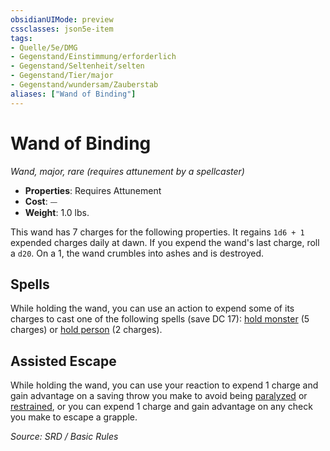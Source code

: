 ```yaml
---
obsidianUIMode: preview
cssclasses: json5e-item
tags:
- Quelle/5e/DMG
- Gegenstand/Einstimmung/erforderlich
- Gegenstand/Seltenheit/selten
- Gegenstand/Tier/major
- Gegenstand/wundersam/Zauberstab
aliases: ["Wand of Binding"]
---
```

# Wand of Binding
*Wand, major, rare (requires attunement by a spellcaster)*  

- **Properties**: Requires Attunement
- **Cost**: ⏤
- **Weight**: 1.0 lbs.

This wand has 7 charges for the following properties. It regains `1d6 + 1` expended charges daily at dawn. If you expend the wand's last charge, roll a `d20`. On a 1, the wand crumbles into ashes and is destroyed.

## Spells

While holding the wand, you can use an action to expend some of its charges to cast one of the following spells (save DC 17): [hold monster](../Zauber/Monster-festhalten.md) (5 charges) or [hold person](../Zauber/Person-festhalten.md) (2 charges).

## Assisted Escape

While holding the wand, you can use your reaction to expend 1 charge and gain advantage on a saving throw you make to avoid being [paralyzed](rules/conditions.md#paralyzed) or [restrained](rules/conditions.md#restrained), or you can expend 1 charge and gain advantage on any check you make to escape a grapple.

*Source: SRD / Basic Rules*